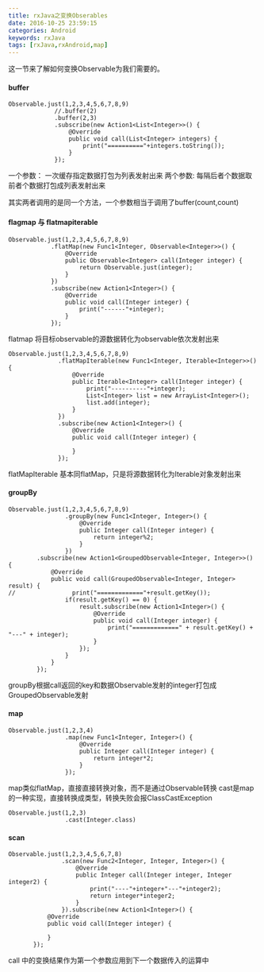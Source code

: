 ```yaml
---
title: rxJava之变换Obserables
date: 2016-10-25 23:59:15
categories: Android
keywords: rxJava
tags: [rxJava,rxAndroid,map]
---
```

这一节来了解如何变换Observable为我们需要的。

<!--more-->

#### buffer
```
Observable.just(1,2,3,4,5,6,7,8,9)
             //.buffer(2)
             .buffer(2,3)
             .subscribe(new Action1<List<Integer>>() {
                 @Override
                 public void call(List<Integer> integers) {
                     print("=========="+integers.toString());
                 }
             });
```
一个参数： 一次缓存指定数据打包为列表发射出来
两个参数: 每隔后者个数据取前者个数据打包成列表发射出来

其实两者调用的是同一个方法，一个参数相当于调用了buffer(count,count)

#### flagmap 与 flatmapiterable
```
Observable.just(1,2,3,4,5,6,7,8,9)
            .flatMap(new Func1<Integer, Observable<Integer>>() {
                @Override
                public Observable<Integer> call(Integer integer) {
                    return Observable.just(integer);
                }
            })
            .subscribe(new Action1<Integer>() {
                @Override
                public void call(Integer integer) {
                    print("------"+integer);
                }
            });
```
flatmap 将目标observable的源数据转化为observable依次发射出来
```
Observable.just(1,2,3,4,5,6,7,8,9)
              .flatMapIterable(new Func1<Integer, Iterable<Integer>>() {
                  @Override
                  public Iterable<Integer> call(Integer integer) {
                      print("----------"+integer);
                      List<Integer> list = new ArrayList<Integer>();
                      list.add(integer);
                  }
              })
              .subscribe(new Action1<Integer>() {
                  @Override
                  public void call(Integer integer) {

                  }
              });
```
flatMapIterable 基本同flatMap，只是将源数据转化为Iterable对象发射出来

#### groupBy
```
Observable.just(1,2,3,4,5,6,7,8,9)
                .groupBy(new Func1<Integer, Integer>() {
                    @Override
                    public Integer call(Integer integer) {
                        return integer%2;
                    }
                })
        .subscribe(new Action1<GroupedObservable<Integer, Integer>>() {
            @Override
            public void call(GroupedObservable<Integer, Integer> result) {
//                print("============="+result.getKey());
                if(result.getKey() == 0) {
                    result.subscribe(new Action1<Integer>() {
                        @Override
                        public void call(Integer integer) {
                            print("=============" + result.getKey() + "---" + integer);
                        }
                    });
                }
            }
        });
```
groupBy根据call返回的key和数据Observable发射的integer打包成GroupedObservable发射

#### map
```
Observable.just(1,2,3,4)
                .map(new Func1<Integer, Integer>() {
                    @Override
                    public Integer call(Integer integer) {
                        return integer*2;
                    }
                });
```
map类似flatMap，直接直接转换对象，而不是通过Observable转换
cast是map的一种实现，直接转换成类型，转换失败会报ClassCastException
```
Observable.just(1,2,3)
                .cast(Integer.class)
```
#### scan
```
Observable.just(1,2,3,4,5,6,7,8)
               .scan(new Func2<Integer, Integer, Integer>() {
                   @Override
                   public Integer call(Integer integer, Integer integer2) {
                       print("----"+integer+"---"+integer2);
                       return integer*integer2;
                   }
               }).subscribe(new Action1<Integer>() {
           @Override
           public void call(Integer integer) {

           }
       });
```
call 中的变换结果作为第一个参数应用到下一个数据传入的运算中
